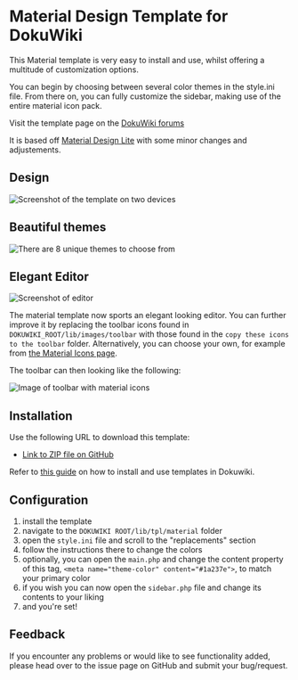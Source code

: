 # Material Design Template for DokuWiki

This Material template is very easy to install and use, whilst offering a multitude of customization options.

You can begin by choosing between several color themes in the style.ini file. From there on, you can fully customize the sidebar, making use of the entire material icon pack.

Visit the template page on the [DokuWiki forums](https://www.dokuwiki.org/template:material)

It is based off [Material Design Lite](https://getmdl.io/) with some minor changes and adjustements.


## Design

![Screenshot of the template on two devices](https://s1.postimg.org/6fmrfcwptr/material.jpg|screenshot)

## Beautiful themes

![There are 8 unique themes to choose from](https://s17.postimg.org/7e3n1r1qn/Themes.png|screenshot)

## Elegant Editor

![Screenshot of editor](https://s1.postimg.org/8c6ott88rj/editor.png)

The material template now sports an elegant looking editor. You can further improve it by replacing the toolbar icons found in `DOKUWIKI_ROOT/lib/images/toolbar` with those found in the `copy these icons to the toolbar` folder. Alternatively, you can choose your own, for example from [the Material Icons page](https://material.io/icons/).

The toolbar can then looking like the following:

![Image of toolbar with material icons](https://s1.postimg.org/3gejih6esf/toolbar.png)

## Installation

Use the following URL to download this template:

  * [Link to ZIP file on GitHub](https://github.com/LeonStaufer/material-dokuwiki/zipball/master) 

Refer to [this guide](https://www.dokuwiki.org/template) on how to install and use templates in Dokuwiki.

## Configuration

1. install the template
2. navigate to the `DOKUWIKI ROOT/lib/tpl/material` folder
3. open the `style.ini` file and scroll to the "replacements" section
4. follow the instructions there to change the colors
5. optionally, you can open the `main.php` and change the content property of this tag, `<meta name="theme-color" content="#1a237e">`, to match your primary color
6. if you wish you can now open the `sidebar.php` file and change its contents to your liking
7. and you're set! 
 
## Feedback

If you encounter any problems or would like to see functionality added, please head over to the issue page on GitHub and submit your bug/request.
